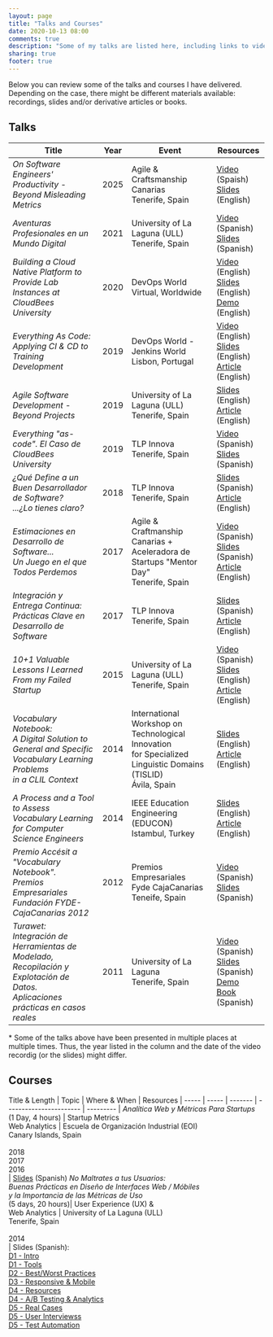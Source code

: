 ```yaml
---
layout: page
title: "Talks and Courses"
date: 2020-10-13 08:00
comments: true
description: "Some of my talks are listed here, including links to videos or slides. As with the articles in this Blog, in my talks I share thoughts, experiments and ideas about software, internet and entrepreneurship. Looking at peopleware, the human side of technology."
sharing: true
footer: true
---
```


Below you can review some of the talks and courses I have delivered. Depending on the case, there might be different materials available: recordings, slides and/or derivative articles or books.

## Talks

Title                                                             | Year | Event                                                    | Resources                             |
----------------------------------------------------------------- | ---- | -------------------------------------------------------- | ------------------------------------  |
_On Software Engineers' Productivity - Beyond Misleading Metrics_ | 2025 | Agile & Craftsmanship Canarias <br /> Tenerife, Spain | [Video](https://www.youtube.com/watch?v=IChaSF803go) (Spaish) <br/> [Slides](https://www.slideshare.net/romenrg/on-software-engineers-productivity-beyond-misleading-metrics/) (English)
_Aventuras Profesionales en un Mundo Digital_ | 2021 | University of La Laguna (ULL) <br /> Tenerife, Spain | [Video](https://youtu.be/9mH13Xz8wxg) (Spanish) <br /> [Slides](https://www.slideshare.net/romenrg/charlaull2021planificacionempresarialturisticapdf) (Spanish)
_Building a Cloud Native Platform to Provide Lab Instances at CloudBees University_ | 2020 | DevOps World <br /> Virtual, Worldwide | [Video](https://www.cloudbees.com/resources/cloud-native-platform-building) (English) <br/> [Slides](https://www.slideshare.net/romenrg/building-a-cloud-native-platform-to-provide-lab-instances-at-cloudbees-university/) (English) <br/> [Demo](https://drive.google.com/file/d/1JelaVCyR376nqzneqkvnE-J5PAmBV3zf/view) (English)
_Everything As Code: Applying CI & CD to Training Development_    | 2019 | DevOps World - Jenkins World <br /> Lisbon, Portugal          | [Video](https://youtu.be/1hda-bVYaVc) (English) <br /> [Slides](https://www.slideshare.net/romenrg/dwjw2019-lisbon-trainingascode-applying-ci-cd-to-training-development) (English) <br /> [Article](https://www.romenrg.com/blog/2019/12/31/everything-as-code/) (English)
_Agile Software Development - Beyond Projects_                    | 2019 | University of La Laguna (ULL) <br /> Tenerife, Spain | [Slides](https://www.slideshare.net/romenrg/agile-software-development-beyond-projects-ull) (English) <br /> [Article](https://www.romenrg.com/blog/2020/12/30/software-projects-vs-software-products/) (English)
_Everything "as-code". El Caso de CloudBees University_           | 2019 | TLP Innova <br /> Tenerife, Spain                             | [Video](https://youtu.be/RyWSqxSIyVg) (Spanish) <br /> [Slides](https://www.slideshare.net/romenrg/everything-as-code-cloudbees-university) (Spanish)
_¿Qué Define a un Buen Desarrollador de Software? <br /> ...¿Lo tienes claro?_ | 2018 | TLP Innova <br /> Tenerife, Spain | [Slides](https://www.slideshare.net/romenrg/qu-define-a-un-buen-desarrollador-de-software) (Spanish) <br /> [Article](https://www.romenrg.com/blog/2018/12/29/what-makes-a-great-software-engineer/) (English)
_Estimaciones en Desarrollo de Software... <br /> Un Juego en el que Todos Perdemos_ | 2017 | Agile & Craftmanship Canarias + Aceleradora de Startups "Mentor Day" <br /> Tenerife, Spain | [Video](https://youtu.be/koFmPR3TW0g) (Spanish) <br /> [Slides](https://www.slideshare.net/romenrg/estimaciones-en-desarrollo-de-software-versin-2017) (Spanish) <br /> [Article](https://www.romenrg.com/blog/2015/09/28/why-asking-developers-for-time-estimates-in-software-projects-is-a-terrible-idea-and-how-to-bypass-it-with-scrum/) (English)
_Integración y Entrega Continua: <br /> Prácticas Clave en Desarrollo de Software_ | 2017 | TLP Innova <br /> Tenerife, Spain | [Slides](https://www.slideshare.net/romenrg/integracion-y-entrega-continua-tlp-innova-2017) (Spanish) <br /> [Article](https://www.romenrg.com/blog/2017/12/31/continuous-integration-delivery-deployment/) (English)
_10+1 Valuable Lessons I Learned From my Failed Startup_ | 2015 | University of La Laguna (ULL) <br /> Tenerife, Spain | [Video](https://youtu.be/9mH13Xz8wxg) (Spanish) <br /> [Slides](https://www.slideshare.net/romenrg/101-valuable-lessons-i-learned-from-my-failed-startup) (English) <br /> [Article](https://www.romenrg.com/blog/2015/03/17/10-plus-1-valuable-lessons-i-learned-from-my-failed-startup/) (English)
_Vocabulary Notebook: <br/>A Digital Solution to General and Specific Vocabulary Learning Problems <br/> in a CLIL Context_ | 2014 | International Workshop on Technological Innovation <br/> for Specialized Linguistic Domains <br/> (TISLID) <br /> Ávila, Spain | [Slides](https://www.slideshare.net/secret/u1zosZ9qXlbAgn) (English) <br /> [Article](https://research-publishing.net/manuscript?10.14705/rpnet.2016.tislid2014.440) (English)
_A Process and a Tool to Assess Vocabulary Learning for Computer Science Engineers_ | 2014 | IEEE Education Engineering (EDUCON) <br /> Istambul, Turkey | [Slides](https://www.slideshare.net/secret/MOfkEL0ICnCBhr) (English) <br /> [Article](https://ieeexplore.ieee.org/document/6826163) (English)
_Premio Accésit a "Vocabulary Notebook". <br /> Premios Empresariales Fundación FYDE-CajaCanarias 2012_ | 2012 | Premios Empresariales <br /> Fyde CajaCanarias <br /> Teneife, Spain | [Video](https://youtu.be/MXkKLFlTpbw) (Spanish) <br /> [Slides](https://www.slideshare.net/secret/aAz1fyofObEPsX) (Spanish)
_Turawet: <br /> Integración de Herramientas de Modelado, Recopilación y Explotación de Datos. <br /> Aplicaciones prácticas en casos reales_ | 2011 | University of La Laguna <br /> Tenerife, Spain | [Video](https://youtu.be/4BLMhpE66yQ) (Spanish) <br /> [Slides](https://www.slideshare.net/secret/I70JF08TCMEenr) (Spanish) <br /> [Demo](https://youtu.be/k9qX9cnQfSw) <br /> [Book](../docs/Memoria_Final_Proyecto_Turawet.pdf) (Spanish)

<p class="small-text"> * Some of the talks above have been presented in multiple places at multiple times. Thus, the year listed in the column and the date of the video recordig (or the slides) might differ.</p>

## Courses

Title & Length | Topic | Where & When | Resources |
----- | ----- | ------- | ----------------------- | --------- |
_Analítica Web y Métricas Para Startups_ <br /> (1 Day, 4 hours) | Startup Metrics <br /> Web Analytics | Escuela de Organización Industrial (EOI) <br /> Canary Islands, Spain <br/><br/> 2018 <br /> 2017 <br /> 2016 <br /> | [Slides](https://www.slideshare.net/romenrg/analtica-web-y-mtricas-para-startups-julio-2018) (Spanish)
_No Maltrates a tus Usuarios: <br /> Buenas Prácticas en Diseño de Interfaces Web / Móbiles <br /> y la Importancia de las Métricas de Uso_ <br /> (5 days, 20 hours)| User Experience (UX) & <br/> Web Analytics | University of La Laguna (ULL) <br /> Tenerife, Spain <br/><br/> 2014 <br />  | Slides (Spanish): <br /> [D1 - Intro](https://www.slideshare.net/romenrg/curso-ux-tenerife-no-maltrates-a-tus-usuarios) <br /> [D1 - Tools](https://www.slideshare.net/romenrg/curso-ux-fgullromenrg4coding) <br /> [D2 - Best/Worst Practices](https://www.slideshare.net/romenrg/curso-ux-tenerife-no-maltrates-a-tus-usuarios-fg-ull-da-2-peores-y-mejores-prcticas-en-ux) <br /> [D3 - Responsive & Mobile](https://www.slideshare.net/romenrg/curso-ux-tenerife-no-maltrates-a-tus-usuarios-fg-ull-da-3-responsive-web-design-rwd-mobile-ux) <br /> [D4 - Resources](https://www.slideshare.net/romenrg/curso-ux-fgullromenrg5recursosyayudaproyecto) <br /> [D4 - A/B Testing & Analytics](https://www.slideshare.net/romenrg/curso-ux-tenerife-no-maltrates-a-tus-usuarios-fg-ull-da-4-introduccin-al-ab-testing-con-google-analytics) <br /> [D5 - Real Cases](https://www.slideshare.net/romenrg/curso-ux-tenerife-no-maltrates-a-tus-usuarios-fg-ull-da-5-experimentos-reales-la-experiencia-de-vocabulary-notebook) <br /> [D5 - User Interviewss](https://www.slideshare.net/romenrg/curso-ux-tenerife-no-maltrates-a-tus-usuarios-fg-ull-da-5) <br /> [D5 - Test Automation](https://www.slideshare.net/romenrg/curso-ux-tenerife-no-maltrates-a-tus-usuarios-fg-ull-da-5-testing-automatizado-de-interfaces-web)
